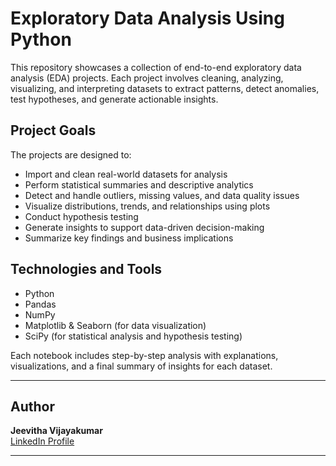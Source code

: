 # Exploratory Data Analysis Using Python

This repository showcases a collection of end-to-end exploratory data analysis (EDA) projects. 
Each project involves cleaning, analyzing, visualizing, and interpreting datasets to extract patterns, detect anomalies, test hypotheses, and generate actionable insights.

## Project Goals

The projects are designed to:

- Import and clean real-world datasets for analysis  
- Perform statistical summaries and descriptive analytics
- Detect and handle outliers, missing values, and data quality issues 
- Visualize distributions, trends, and relationships using plots  
- Conduct hypothesis testing   
- Generate insights to support data-driven decision-making  
- Summarize key findings and business implications

## Technologies and Tools

- Python  
- Pandas  
- NumPy  
- Matplotlib & Seaborn (for data visualization)  
- SciPy (for statistical analysis and hypothesis testing)

Each notebook includes step-by-step analysis with explanations, visualizations, and a final summary of insights for each dataset.


----- 

## Author

**Jeevitha Vijayakumar**  
[LinkedIn Profile](https://www.linkedin.com/in/jeevitha-vijayakumar/)

-----

